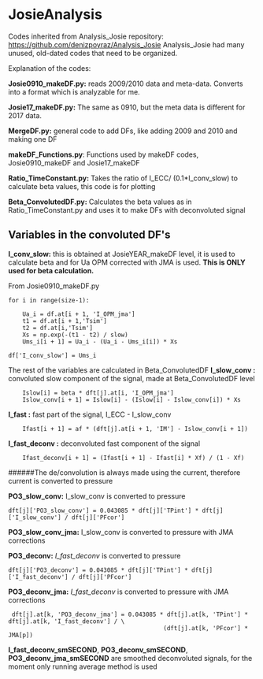 
# JosieAnalysis

Codes inherited from Analysis_Josie repository: https://github.com/denizpoyraz/Analysis_Josie
Analysis_Josie had many unused, old-dated codes that need to be organized.

Explanation of the codes:

**Josie0910_makeDF.py:** reads 2009/2010 data and meta-data. Converts into a format which is analyzable for me.

**Josie17_makeDF.py:** The same as 0910, but the meta data is different for 2017 data.

**MergeDF.py:** general code to add DFs, like adding 2009 and 2010 and making one DF 

**makeDF_Functions.py**: Functions used by makeDF codes, Josie0910_makeDF and Josie17_makeDF

**Ratio_TimeConstant.py:** Takes the ratio of I_ECC/ (0.1*I_conv_slow) to calculate beta values, this code is for plotting

**Beta_ConvolutedDF.py:** Calculates the beta values as in Ratio_TimeConstant.py and uses it to make DFs with deconvoluted signal

###
## Variables in the convoluted DF's

**I_conv_slow:** this is obtained at JosieYEAR_makeDF level, it is used to calculate beta and 
for Ua OPM corrected with JMA is used. **This is ONLY used for beta calculation.**

From Josie0910_makeDF.py

    for i in range(size-1):

        Ua_i = df.at[i + 1, 'I_OPM_jma']
        t1 = df.at[i + 1,'Tsim']
        t2 = df.at[i,'Tsim']
        Xs = np.exp(-(t1 - t2) / slow)
        Ums_i[i + 1] = Ua_i - (Ua_i - Ums_i[i]) * Xs

    df['I_conv_slow'] = Ums_i
The rest of the variables are calculated in Beta_ConvolutedDF
**I_slow_conv :** convoluted slow component of the signal, made at Beta_ConvolutedDF level

        Islow[i] = beta * dft[j].at[i, 'I_OPM_jma']
        Islow_conv[i + 1] = Islow[i] - (Islow[i] - Islow_conv[i]) * Xs

**I_fast :** fast part of the signal, I_ECC - I_slow_conv

        Ifast[i + 1] = af * (dft[j].at[i + 1, 'IM'] - Islow_conv[i + 1])

**I_fast_deconv :** deconvoluted fast component of the signal

        Ifast_deconv[i + 1] = (Ifast[i + 1] - Ifast[i] * Xf) / (1 - Xf)

 
 ######The de/convolution is always made using the current, therefore current is converted to pressure
 
**PO3_slow_conv:** I_slow_conv is converted to pressure

    dft[j]['PO3_slow_conv'] = 0.043085 * dft[j]['TPint'] * dft[j]['I_slow_conv'] / dft[j]['PFcor']
 
**PO3_slow_conv_jma:** I_slow_conv is converted to pressure with JMA corrections

**PO3_deconv:** *I_fast_deconv* is converted to pressure

    dft[j]['PO3_deconv'] = 0.043085 * dft[j]['TPint'] * dft[j]['I_fast_deconv'] / dft[j]['PFcor']
    

**PO3_deconv_jma:** *I_fast_deconv* is converted to pressure with JMA corrections

     dft[j].at[k, 'PO3_deconv_jma'] = 0.043085 * dft[j].at[k, 'TPint'] * dft[j].at[k, 'I_fast_deconv'] / \
                                                (dft[j].at[k, 'PFcor'] * JMA[p])

**I_fast_deconv_smSECOND**, **PO3_deconv_smSECOND**, **PO3_deconv_jma_smSECOND** are smoothed deconvoluted signals, for the moment
only running average method is used

 




